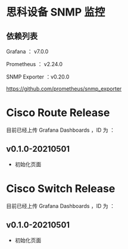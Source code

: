 # 思科设备 SNMP 监控

## 依赖列表

Grafana ： v7.0.0

Prometheus ： v2.24.0

SNMP Exporter ：v0.20.0

https://github.com/prometheus/snmp_exporter


 

# Cisco Route Release 
目前已经上传 Grafana Dashboards ，ID 为 ：
## v0.1.0-20210501
  * 初始化页面

# Cisco Switch Release 
目前已经上传 Grafana Dashboards ，ID 为 ：
## v0.1.0-20210501
  * 初始化页面









